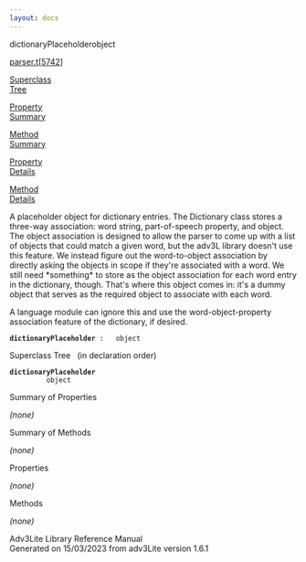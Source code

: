```yaml
---
layout: docs
---
```

<span class="title">dictionaryPlaceholder</span><span class="type">object</span>

[parser.t](../file/parser.t.html)\[[5742](../source/parser.t.html#5742)\]

[Superclass  
Tree](#_SuperClassTree_)

[Property  
Summary](#_PropSummary_)

[Method  
Summary](#_MethodSummary_)

[Property  
Details](#_Properties_)

[Method  
Details](#_Methods_)



A placeholder object for dictionary entries. The Dictionary class stores
a three-way association: word string, part-of-speech property, and
object. The object association is designed to allow the parser to come
up with a list of objects that could match a given word, but the adv3L
library doesn't use this feature. We instead figure out the
word-to-object association by directly asking the objects in scope if
they're associated with a word. We still need \*something\* to store as
the object association for each word entry in the dictionary, though.
That's where this object comes in: it's a dummy object that serves as
the required object to associate with each word.

A language module can ignore this and use the word-object-property
association feature of the dictionary, if desired.

**`dictionaryPlaceholder`**` :   object`



<span id="_SuperClassTree_"></span>



<span class="hdln">Superclass Tree</span>   (in declaration order)



**`dictionaryPlaceholder`**  
`         object`  
<span id="_PropSummary_"></span>



<span class="hdln">Summary of Properties</span>  





*(none)* <span id="_MethodSummary_"></span>



<span class="hdln">Summary of Methods</span>  





*(none)* <span id="_Properties_"></span>



<span class="hdln">Properties</span>  



*(none)* <span id="_Methods_"></span>



<span class="hdln">Methods</span>  



*(none)*



Adv3Lite Library Reference Manual  
Generated on 15/03/2023 from adv3Lite version 1.6.1


